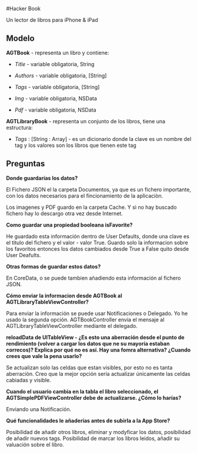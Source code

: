 #Hacker Book

Un lector de libros para iPhone & iPad


## Modelo
**AGTBook** - representa un libro y contiene:

- *Title* - variable obligatoria, String

- *Authors* - variable obligatoria, [String]

- *Tags* - variable obligatoria, [String]

- *Img* - variable obligatoria, NSData

- *Pdf* - variable obligatoria, NSData






**AGTLibraryBook** - representa un conjunto de los libros, tiene una estructura:

- *Tags* : [String : Array<AGTBook>] - es un dicionario donde la clave es un nombre del tag y los valores son los libros que tienen este tag 



## Preguntas
**Donde guardarías los datos?**

El Fichero JSON el la carpeta Documentos, ya que es un fichero importante, con los datos necesarios para el fincionamiento de la aplicaciòn.

Los imagenes y PDF guardo en la carpeta Cache. Y sì no hay buscado fichero hay lo descargo otra vez desde Internet.

**Como guardar una propiedad booleana isFavorite?**

He guardado esta información dentro de User Defaults, donde una clave es el titulo  del fichero y el valor - valor True. Guardo solo la informacion sobre los favoritos entonces los datos cambiados desde True a False quito desde User Deafults.

**Otras formas de guardar estos datos?**

En CoreData, o se puede tambien añadiendo esta información al fichero JSON.

**Cómo enviar la informacion desde AGTBook al AGTLibraryTableViewController?**

Para enviar la información se puede usar Notificaciones o Delegado. Yo he usado  la segunda opción. AGTBookController envia el mensaje al AGTLibraryTableViewController mediante el delegado.

**reloadData de UITableView - ¿Es esto una aberración desde el punto de rendimiento (volver a cargar los datos que ne su mayoría estaban correcos)? Explica por qué no es así. Hay una fomra alternativa? ¿Cuando crees que vale la pena usarlo?**

Se actualizan solo las celdas que estan visibles, por esto no es tanta aberraciòn. Creo que la mejor opción sería actualizar únicamente las celdas cabiadas y visible.

**Cuando el usuario cambia en la tabla el libro seleccionado, el AGTSimplePDFViewController debe de actualizarse. ¿Cómo lo harías?**

Enviando una Notificación.

**Qué funcionalidades le añaderías antes de subirla a la App Store?**

Posibilidad de añadir otros libros, eliminar y modyficar los datos, posibilidad de añadir nuevos tags. Posibilidad de marcar los libros leidos, añadir su valuación sobre el libro.